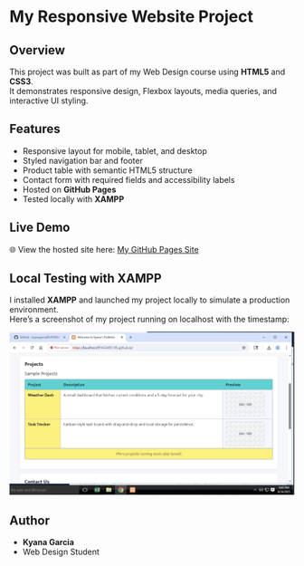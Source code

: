 # My Responsive Website Project

## Overview
This project was built as part of my Web Design course using **HTML5** and **CSS3**.  
It demonstrates responsive design, Flexbox layouts, media queries, and interactive UI styling.  

## Features
- Responsive layout for mobile, tablet, and desktop
- Styled navigation bar and footer
- Product table with semantic HTML5 structure
- Contact form with required fields and accessibility labels
- Hosted on **GitHub Pages**
- Tested locally with **XAMPP**

## Live Demo
🌐 View the hosted site here: [My GitHub Pages Site](https://kyanagarcia91.github.io/KYAGAR5135.github.io/)

## Local Testing with XAMPP
I installed **XAMPP** and launched my project locally to simulate a production environment.  
Here’s a screenshot of my project running on localhost with the timestamp:

![Localhost Screenshot](Screenshot.png)

## Author
- **Kyana Garcia**
- Web Design Student
